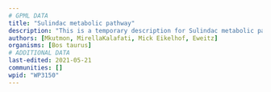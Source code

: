 ```yaml
---
# GPML DATA
title: "Sulindac metabolic pathway"
description: "This is a temporary description for Sulindac metabolic pathway"
authors: [Mkutmon, MirellaKalafati, Mick Eikelhof, Eweitz]
organisms: [Bos taurus]
# ADDITIONAL DATA
last-edited: 2021-05-21
communities: []
wpid: "WP3150"
---
```

